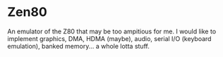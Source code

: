 # Zen80
An emulator of the Z80 that may be too ampitious for me. I would like to implement graphics, DMA, HDMA (maybe), audio, serial I/O (keyboard emulation), banked memory... a whole lotta stuff.
